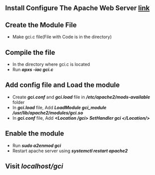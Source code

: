 
## Install Configure The Apache Web Server [link](www.link)

## Create the Module File
* Make gci.c file(File with Code is in the directory)

## Compile the file
* In the directory where gci.c is located
* Run ***apxs -iac gci.c***

## Add config file and Load the module

* Create ***gci.conf*** and ***gci.load*** file in ***/etc/apache2/mods-available*** folder
* In ***gci.load*** file, Add ***LoadModule gci_module /usr/lib/apache2/modules/gci.so***
* In ***gci.conf*** file, Add ***<Location /gci> SetHandler gci </Location/>***

## Enable the module

* Run ***sudo a2enmod gci*** 
* Restart apache server using ***systemctl restart apache2***

## Visit ***localhost/gci***

